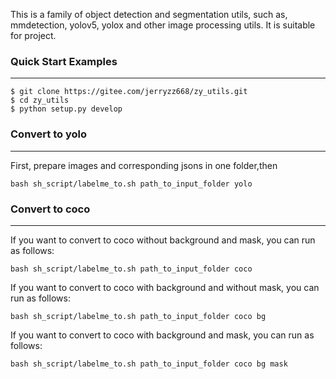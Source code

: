 This is a family of object detection and segmentation utils, such as, mmdetection, yolov5, yolox and other image processing utils. It is suitable for project.

### Quick Start Examples

---

```shell
$ git clone https://gitee.com/jerryzz668/zy_utils.git
$ cd zy_utils
$ python setup.py develop
```
### Convert to yolo

---
First, prepare images and corresponding jsons in one folder,then
```shell
bash sh_script/labelme_to.sh path_to_input_folder yolo
```
### Convert to coco

---
If you want to convert to coco without background and mask, you can run as follows:
```shell
bash sh_script/labelme_to.sh path_to_input_folder coco
```
If you want to convert to coco with background and without mask, you can run as follows:
```shell
bash sh_script/labelme_to.sh path_to_input_folder coco bg
```
If you want to convert to coco with background and mask, you can run as follows:
```shell
bash sh_script/labelme_to.sh path_to_input_folder coco bg mask
```